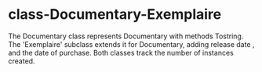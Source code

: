 # class-Documentary-Exemplaire
The Documentary class represents Documentary with methods Tostring. The 'Exemplaire' subclass extends it for Documentary, adding release date , and the date of purchase. Both classes track the number of instances created. 
